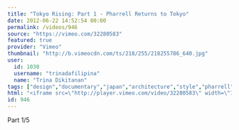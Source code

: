 ```yaml
---
title: "Tokyo Rising: Part 1 - Pharrell Returns to Tokyo"
date: 2012-06-22 14:52:54 00:00
permalink: /videos/946
source: "https://vimeo.com/32280583"
featured: true
provider: "Vimeo"
thumbnail: "http://b.vimeocdn.com/ts/218/255/218255786_640.jpg"
user:
  id: 1030
  username: "trinadafilipina"
  name: "Trina Dikitanan"
tags: ["design","documentary","japan","architecture","style","pharrell"]
html: "<iframe src=\"http://player.vimeo.com/video/32280583\" width=\"1280\" height=\"720\" frameborder=\"0\" webkitAllowFullScreen mozallowfullscreen allowFullScreen></iframe>"
id: 946
---
```


Part 1/5